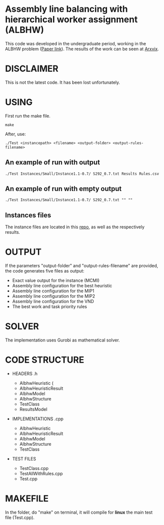 # Assembly line balancing with hierarchical worker assignment (ALBHW)
This code was developed in the undergraduate period, working in the ALBHW problem ([Paper link](https://www.sciencedirect.com/science/article/abs/pii/S0278612514000983)). The results of the work can be seen at [Arxvix](https://arxiv.org/abs/2004.13396).

# DISCLAIMER 
This is not the latest code. It has been lost unfortunately.

# USING 
First run the make file.
```console
make
```
After, use:
```console
./Test <instancepath> <filename> <output-folder> <output-rules-filename>
```
## An example of run with output

```console
./Test Instances/Small/Instance1.1-0.7/ S292_0.7.txt Results Rules.csv 
```
## An example of run with empty output

```console
./Test Instances/Small/Instance1.1-0.7/ S292_0.7.txt "" ""
```

## Instances files
The instance files are located in this [repo](https://github.com/NicolasCampana/ALBHW-Instances), as well as the respectively results.

# OUTPUT 
If the parameters "output-folder" and "output-rules-filename" are provided,
the code generates five files as output:
- Exact value output for the instance (MCMI)
- Assembly line configuration for the best heuristic
- Assembly line configuration for the MIP1 
- Assembly line configuration for the MIP2
- Assembly line configuration for the VND
- The best work and task priority rules

# SOLVER 
The implementation uses Gurobi as mathematical solver.

# CODE STRUCTURE 
- HEADERS .h
   - AlbhwHeuristic (
   - AlbhwHeuristicResult
   - AlbhwModel
   - AlbhwStructure
   - TestClass
   - ResultsModel
   
- IMPLEMENTATIONS .cpp
   - AlbhwHeuristic
   - AlbhwHeuristicResult
   - AlbhwModel
   - AlbhwStructure
   - TestClass
   
- TEST FILES
   - TestClass.cpp
   - TestAllWithRules.cpp
   - Test.cpp

# MAKEFILE

In the folder, do "make" on terminal, it will compile for **linux** the main test file (Test.cpp).

